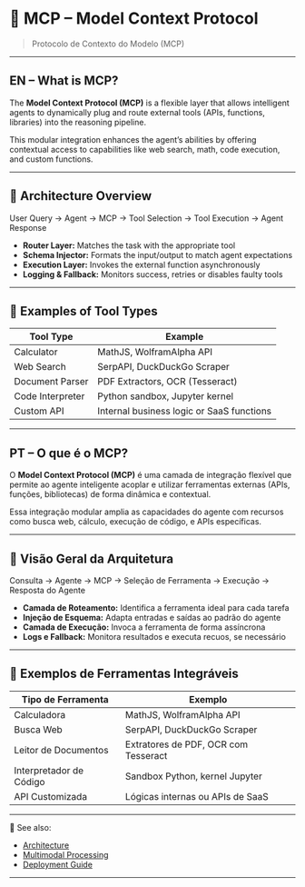 # 🔧 MCP – Model Context Protocol  
> Protocolo de Contexto do Modelo (MCP)

---

## EN – What is MCP?

The **Model Context Protocol (MCP)** is a flexible layer that allows intelligent agents to dynamically plug and route external tools (APIs, functions, libraries) into the reasoning pipeline.

This modular integration enhances the agent’s abilities by offering contextual access to capabilities like web search, math, code execution, and custom functions.

---

## 🔌 Architecture Overview

User Query → Agent → MCP → Tool Selection → Tool Execution → Agent Response


- **Router Layer:** Matches the task with the appropriate tool
- **Schema Injector:** Formats the input/output to match agent expectations
- **Execution Layer:** Invokes the external function asynchronously
- **Logging & Fallback:** Monitors success, retries or disables faulty tools

---

## 🧰 Examples of Tool Types

| Tool Type        | Example                                  |
|------------------|-------------------------------------------|
| Calculator       | MathJS, WolframAlpha API                  |
| Web Search       | SerpAPI, DuckDuckGo Scraper               |
| Document Parser  | PDF Extractors, OCR (Tesseract)           |
| Code Interpreter | Python sandbox, Jupyter kernel            |
| Custom API       | Internal business logic or SaaS functions |

---

## PT – O que é o MCP?

O **Model Context Protocol (MCP)** é uma camada de integração flexível que permite ao agente inteligente acoplar e utilizar ferramentas externas (APIs, funções, bibliotecas) de forma dinâmica e contextual.

Essa integração modular amplia as capacidades do agente com recursos como busca web, cálculo, execução de código, e APIs específicas.

---

## 🔌 Visão Geral da Arquitetura

Consulta → Agente → MCP → Seleção de Ferramenta → Execução → Resposta do Agente


- **Camada de Roteamento:** Identifica a ferramenta ideal para cada tarefa  
- **Injeção de Esquema:** Adapta entradas e saídas ao padrão do agente  
- **Camada de Execução:** Invoca a ferramenta de forma assíncrona  
- **Logs e Fallback:** Monitora resultados e executa recuos, se necessário

---

## 🧰 Exemplos de Ferramentas Integráveis

| Tipo de Ferramenta | Exemplo                                    |
|---------------------|---------------------------------------------|
| Calculadora         | MathJS, WolframAlpha API                    |
| Busca Web           | SerpAPI, DuckDuckGo Scraper                 |
| Leitor de Documentos| Extratores de PDF, OCR com Tesseract        |
| Interpretador de Código | Sandbox Python, kernel Jupyter        |
| API Customizada     | Lógicas internas ou APIs de SaaS            |

---

📂 See also:  
- [Architecture](architecture.md)  
- [Multimodal Processing](multimodal-vision.md)  
- [Deployment Guide](deployment-guide.md)

---
